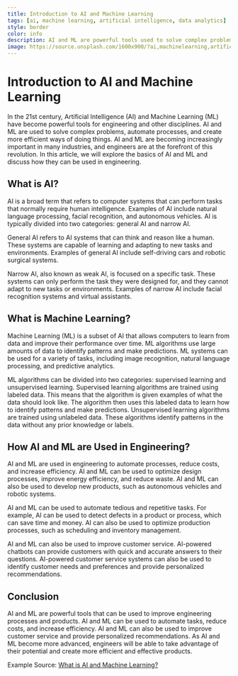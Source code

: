 ```yaml
---
title: Introduction to AI and Machine Learning 
tags: [ai, machine learning, artificial intelligence, data analytics] 
style: border 
color: info 
description: AI and ML are powerful tools used to solve complex problems, automate processes and create more efficient ways of doing things. AI is divided into two categories: general AI which can think and reason like a human, and narrow AI which is focused on a specific task. ML is a subset of AI used to identify patterns and make predictions from data. AI and ML can be used in engineering to automate processes, reduce costs and increase efficiency. They can be used to optimize design processes, improve customer service and provide personalized recommendations. 
image: https://source.unsplash.com/1600x900/?ai,machinelearning,artificialintelligence 
---
```


# Introduction to AI and Machine Learning

In the 21st century, Artificial Intelligence (AI) and Machine Learning (ML) have become powerful tools for engineering and other disciplines. AI and ML are used to solve complex problems, automate processes, and create more efficient ways of doing things. AI and ML are becoming increasingly important in many industries, and engineers are at the forefront of this revolution. In this article, we will explore the basics of AI and ML and discuss how they can be used in engineering.

## What is AI?

AI is a broad term that refers to computer systems that can perform tasks that normally require human intelligence. Examples of AI include natural language processing, facial recognition, and autonomous vehicles. AI is typically divided into two categories: general AI and narrow AI. 

General AI refers to AI systems that can think and reason like a human. These systems are capable of learning and adapting to new tasks and environments. Examples of general AI include self-driving cars and robotic surgical systems. 

Narrow AI, also known as weak AI, is focused on a specific task. These systems can only perform the task they were designed for, and they cannot adapt to new tasks or environments. Examples of narrow AI include facial recognition systems and virtual assistants.

## What is Machine Learning?

Machine Learning (ML) is a subset of AI that allows computers to learn from data and improve their performance over time. ML algorithms use large amounts of data to identify patterns and make predictions. ML systems can be used for a variety of tasks, including image recognition, natural language processing, and predictive analytics.

ML algorithms can be divided into two categories: supervised learning and unsupervised learning. Supervised learning algorithms are trained using labeled data. This means that the algorithm is given examples of what the data should look like. The algorithm then uses this labeled data to learn how to identify patterns and make predictions. Unsupervised learning algorithms are trained using unlabeled data. These algorithms identify patterns in the data without any prior knowledge or labels.

## How AI and ML are Used in Engineering?

AI and ML are used in engineering to automate processes, reduce costs, and increase efficiency. AI and ML can be used to optimize design processes, improve energy efficiency, and reduce waste. AI and ML can also be used to develop new products, such as autonomous vehicles and robotic systems.

AI and ML can be used to automate tedious and repetitive tasks. For example, AI can be used to detect defects in a product or process, which can save time and money. AI can also be used to optimize production processes, such as scheduling and inventory management.

AI and ML can also be used to improve customer service. AI-powered chatbots can provide customers with quick and accurate answers to their questions. AI-powered customer service systems can also be used to identify customer needs and preferences and provide personalized recommendations.

## Conclusion

AI and ML are powerful tools that can be used to improve engineering processes and products. AI and ML can be used to automate tasks, reduce costs, and increase efficiency. AI and ML can also be used to improve customer service and provide personalized recommendations. As AI and ML become more advanced, engineers will be able to take advantage of their potential and create more efficient and effective products.

Example Source: [What is AI and Machine Learning?](https://www.techopedia.com/definition/31821/artificial-intelligence-ai-and-machine-learning-ml) 